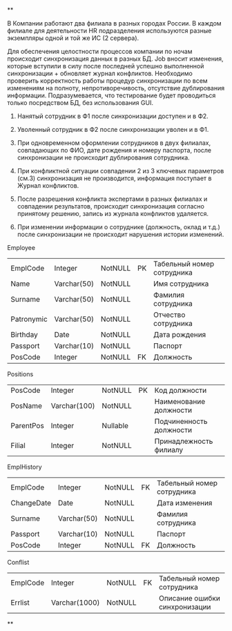 **

В Компании работают два филиала в разных городах России. В каждом филиале для деятельности HR подразделения используются разные экземпляры одной и той же ИС (2 сервера).

Для обеспечения целостности процессов компании по ночам происходит синхронизация данных в разных БД. Job вносит изменения, которые вступили в силу после последней успешно выполненной синхронизации + обновляет журнал конфликтов. Необходимо проверить корректность работы процедур синхронизации по всем изменениям на полноту, непротиворечивость, отсутствие дублирования информации. Подразумевается, что тестирование будет проводиться только посредством БД, без использования GUI.

1. Нанятый сотрудник в Ф1 после синхронизации доступен и в Ф2.

2. Уволенный сотрудник в Ф2 после синхронизации уволен и в Ф1.

3. При одновременном оформлении сотрудников в двух филиалах, совпадающих по ФИО, дате рождения и номеру паспорта, после синхронизации не происходит дублирования сотрудника.

4. При конфликтной ситуации совпадении 2 из 3 ключевых параметров (см.3) синхронизация не производится, информация поступает в Журнал конфликтов.

5. После разрешения конфликта экспертами в разных филиалах и совпадении результатов, происходит синхронизация согласно принятому решению, запись из журнала конфликтов удаляется.

6. При изменении информации о сотруднике (должность, оклад и т.д.) после синхронизации не происходит нарушения истории изменений.

  
  
  
  
  
  
  
  
  
  
  
  

Employee

|   |   |   |   |   |
|---|---|---|---|---|
|EmplCode|Integer|NotNULL|PK|Табельный номер сотрудника|
|Name|Varchar(50)|NotNULL||Имя сотрудника|
|Surname|Varchar(50)|NotNULL||Фамилия сотрудника|
|Patronymic|Varchar(50)|NotNULL||Отчество сотрудника|
|Birthday|Date|NotNULL||Дата рождения|
|Passport|Varchar(10)|NotNULL||Паспорт|
|PosCode|Integer|NotNULL|FK|Должность|

  

Positions

|   |   |   |   |   |
|---|---|---|---|---|
|PosCode|Integer|NotNULL|PK|Код должности|
|PosName|Varchar(100)|NotNULL||Наименование должности|
|ParentPos|Integer|Nullable||Подчиненность должности|
|Filial|Integer|NotNULL||Принадлежность филиалу|

  

EmplHistory

|   |   |   |   |   |
|---|---|---|---|---|
|EmplCode|Integer|NotNULL|FK|Табельный номер сотрудника|
|ChangeDate|Date|NotNULL||Дата изменения|
|Surname|Varchar(50)|NotNULL||Фамилия сотрудника|
|Passport|Varchar(10)|NotNULL||Паспорт|
|PosCode|Integer|NotNULL|FK|Должность|

  

Conflist

|   |   |   |   |   |
|---|---|---|---|---|
|EmplCode|Integer|NotNULL|FK|Табельный номер сотрудника|
|Errlist|Varchar(1000)|NotNULL||Описание ошибки синхронизации|

  
**
